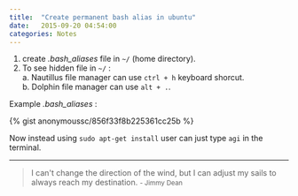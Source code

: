 ```yaml
---
title:  "Create permanent bash alias in ubuntu"
date:   2015-09-20 04:54:00
categories: Notes
---
```


1. create _.bash_aliases_ file in `~/` (home directory).
2. To see hidden file in `~/` :  
    a. Nautillus file manager can use `ctrl + h` keyboard shorcut.   
    b. Dolphin file manager can use `alt + .`.

Example _.bash_aliases_ : 

{% gist anonymoussc/856f33f8b225361cc25b %}

Now instead using `sudo apt-get install` user can just type `agi` in the terminal. 


---
> I can't change the direction of the wind, but I can adjust my sails to always reach my destination. 
> <small>- Jimmy Dean</small>
